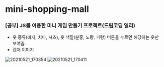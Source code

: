 # mini-shopping-mall
### [공부] JS를 이용한 미니 게임 만들기 프로젝트(드림코딩 엘리)

- 옷 종류(바지, 치마, 셔츠), 옷 색깔(분홍, 노랑, 파랑) 버튼을 누르면 해당하는 옷만 보여줌.
- 캡처 이미지

![20210521_170354](https://user-images.githubusercontent.com/68271159/119103974-b3b6fd80-ba56-11eb-9fd3-f70f7cd96e6f.png)
![20210521_170411](https://user-images.githubusercontent.com/68271159/119103975-b44f9400-ba56-11eb-9bbe-0b532dd02e07.png)
